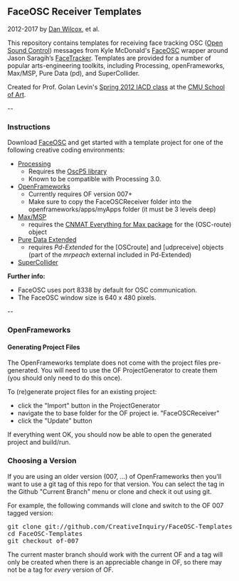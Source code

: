 ## FaceOSC Receiver Templates

2012-2017 by [Dan Wilcox](http://danomatika.com), et al.

This repository contains templates for receiving face tracking OSC ([Open Sound Control](http://opensoundcontrol.org/introduction-osc)) messages from Kyle McDonald's [FaceOSC](https://github.com/kylemcdonald/ofxFaceTracker/downloads) wrapper around Jason Saragih’s [FaceTracker](http://web.mac.com/jsaragih/FaceTracker/FaceTracker.html). Templates are provided for a number of popular arts-engineering toolkits, including Processing, openFrameworks, Max/MSP, Pure Data (pd), and SuperCollider. 

Created for Prof. Golan Levin's [Spring 2012 IACD class](http://golancourses.net/2012spring/) at the [CMU School of Art](http://www.cmu.edu/art/).

--

### Instructions

Download [FaceOSC](https://github.com/kylemcdonald/ofxFaceTracker/releases) and get started with a template project for one of the following creative coding environments:  

* [Processing](http://processing.org/)
	* Requires the [OscP5 library](http://www.sojamo.de/libraries/oscP5/)
	* Known to be compatible with Processing 3.0.
* [OpenFrameworks](http://www.openframeworks.cc/)
	* Currently requires OF version 007+
	* Make sure to copy the FaceOSCReceiver folder into the openframeworks/apps/myApps folder (it must be 3 levels deep)
* [Max/MSP](http://cycling74.com/)
	* requires the [CNMAT Everything for Max package](http://cnmat.berkeley.edu/downloads) for the (OSC-route) object
* [Pure Data Extended](http://puredata.info/)
	* requires *Pd-Extended* for the [OSCroute] and [udpreceive] objects (part of the *mrpeach* external included in Pd-Extended)
* [SuperCollider](http://supercollider.github.io/)


**Further info:**

* FaceOSC uses port 8338 by default for OSC communication.
* The FaceOSC window size is 640 x 480 pixels.

-- 

### OpenFrameworks

#### Generating Project Files

The OpenFrameworks template does not come with the project files pre-generated. You will need to use the OF ProjectGenerator to create them (you should only need to do this once).

To (re)generate project files for an existing project:

* click the "Import" button in the ProjectGenerator
* navigate the to base folder for the OF project ie. "FaceOSCReceiver"
* click the "Update" button

If everything went OK, you should now be able to open the generated project and build/run.

### Choosing a Version

If you are using an older version (007, ...) of OpenFrameworks then you'll want to use a git tag of this repo for that version. You can select the tag in the Github "Current Branch" menu or clone and check it out using git.

For example, the following commands will clone  and switch to the OF 007 tagged version:
<pre>
git clone git://github.com/CreativeInquiry/FaceOSC-Templates.git
cd FaceOSC-Templates
git checkout of-007
</pre>

The current master branch should work with the current OF and a tag will only be created when there is an appreciable change in OF, so there may not be a tag for *every* version of OF. 
